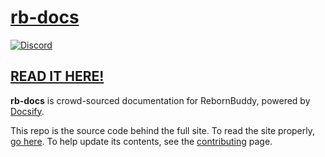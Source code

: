# [rb-docs][0]

<!--[![Discord][101]][2] Use this after enabling Discord Server Widget -->
[![Discord][102]][1]

## [**READ IT HERE!**][2]

**rb-docs** is crowd-sourced documentation for RebornBuddy, powered by [Docsify][3].

This repo is the source code behind the full site.  To read the site properly, [go here][2].  To help update its contents, see the [contributing][4] page.

<!-- Links -->
[0]: https://github.com/TheManta/rb-docs "GitHub"
[1]: https://discord.gg/YphqAZm "Join Discord"
[2]: https://themanta.github.io/rb-docs "rb-docs"
[3]: https://docsify.js.org/#/ "docsify.js"
[4]: https://themanta.github.io/rb-docs/#/contributing "Contributing"

<!-- Badges -->
[101]: https://img.shields.io/discord/702458358757720134.svg?label=&logo=discord&logoColor=ffffff&color=7389D8&labelColor=6A7EC2
[102]: https://img.shields.io/badge/DISCORD-7389D8?logo=discord&logoColor=ffffff&labelColor=6A7EC2
